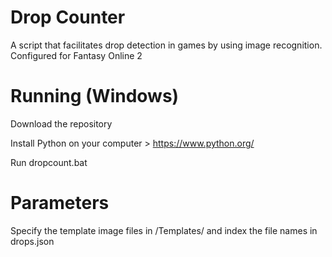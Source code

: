 # Drop Counter
A script that facilitates drop detection in games by using image recognition. Configured for Fantasy Online 2

# Running (Windows)

Download the repository

Install Python on your computer > https://www.python.org/

Run dropcount.bat

# Parameters

Specify the template image files in /Templates/ and index the file names in drops.json

